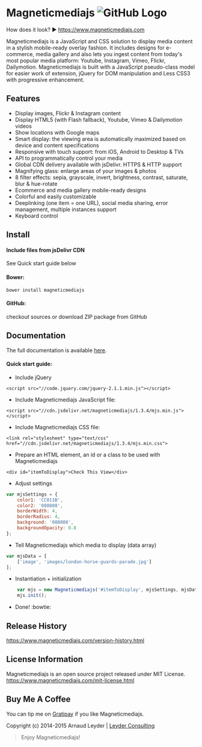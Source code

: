 # Magneticmediajs ![GitHub Logo](https://www.magneticmediajs.com/images/logo-magneticmediajs-120.png)

How does it look? :arrow_forward: https://www.magneticmediajs.com

Magneticmediajs is a JavaScript and CSS solution to display media content in a stylish mobile-ready overlay fashion. It includes designs for e-commerce, media gallery and also lets you ingest content from today's most popular media platform: Youtube, Instagram, Vimeo, Flickr, Dailymotion. Magneticmediajs is built with a JavaScript pseudo-class model for easier work of extension, jQuery for DOM manipulation and Less CSS3 with progressive enhancement.

## Features

* Display images, Flickr & Instagram content
* Display HTML5 (with Flash fallback), Youtube, Vimeo & Dailymotion videos
* Show locations with Google maps
* Smart display: the viewing area is automatically maximized based on device and content specifications
* Responsive with touch support: from iOS, Android to Desktop & TVs
* API to programmatically control your media
* Global CDN delivery available with jsDelivr. HTTPS & HTTP support
* Magnifying glass: enlarge areas of your images & photos
* 8 filter effects: sepia, grayscale, invert, brightness, contrast, saturate, blur & hue-rotate
* Ecommerce and media gallery mobile-ready designs
* Colorful and easily customizable
* Deeplinking (one item = one URL), social media sharing, error management, multiple instances support
* Keyboard control

## Install 

#### Include files from jsDelivr CDN 

See Quick start guide below

#### Bower: 

`bower install magneticmediajs`

#### GitHub: 

checkout sources or download ZIP package from GitHub

## Documentation

The full documentation is available [here](https://www.magneticmediajs.com/documentation.html).

#### Quick start guide:

* Include jQuery

```<script src="//code.jquery.com/jquery-2.1.1.min.js"></script>```

* Include Magneticmediajs JavaScript file:

```<script src="//cdn.jsdelivr.net/magneticmediajs/1.3.4/mjs.min.js"></script>```

* Include Magneticmediajs CSS file:

```<link rel="stylesheet" type="text/css" href="//cdn.jsdelivr.net/magneticmediajs/1.3.4/mjs.min.css">```

* Prepare an HTML element, an id or a class to be used with Magneticmediajs

```<div id="itemToDisplay">Check This View</div>```

* Adjust settings

```javascript
var mjsSettings = {
    color1: 'CC011B',
    color2: '080808',
    borderWidth: 4,
    borderRadius: 4,
    background: '080808', 
    backgroundOpacity: 0.8
};
```

* Tell Magneticmediajs which media to display (data array)

```javascript
var mjsData = [
    ['image', 'images/london-horse-guards-parade.jpg']
];
```

* Instantiation + initialization

```javascript
    var mjs = new Magneticmediajs('#itemToDisplay', mjsSettings, mjsData);
    mjs.init();
```
* Done! :bowtie:

## Release History

https://www.magneticmediajs.com/version-history.html

## License Information

Magneticmediajs is an open source project released under MIT License.
https://www.magneticmediajs.com/mit-license.html

## Buy Me A Coffee

You can tip me on [Gratipay](https://gratipay.com/arnaudleyder/) if you like Magneticmediajs.

Copyright (c) 2014-2015 Arnaud Leyder | [Leyder Consulting](https://www.leyder-consulting.com)


> Enjoy Magneticmediajs! 



